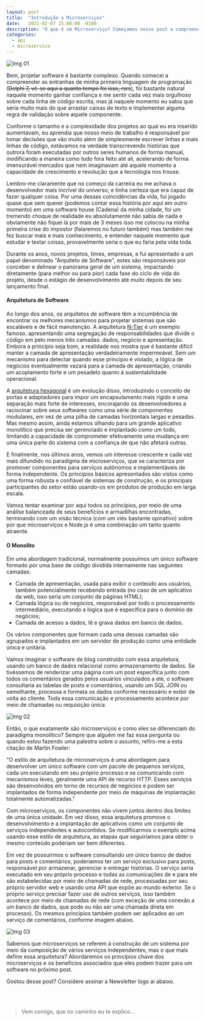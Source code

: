 ```yaml
---
layout: post
title:  "Introdução a Microserviços"
date:   2021-02-07 15:00:00 -0300
description: "O que é um Microserviço? Começamos nesse post a compreender a implementação de microserviços"
categories: 
  - api
  - microservice
---
```


![Img 01](https://raw.githubusercontent.com/daniloval/daniloval.github.io/main/_posts/2021-02-07-introducao-microservicos/IMG01.png)

Bem, projetar software é bastante complexo. Quando comecei a compreender as entranhas de minha primeira linguagem de programação (<s>Delphi 7, vê-se aqui a quanto tempo foi isso, rsrs</s>), foi bastante natural naquele momento ganhar confiança e me sentir cada vez mais orgulhoso sobre cada linha de código escrita, mas já naquele momento eu sabia que seria muito mais do que arrastar caixas de texto e implementar alguma regra de validação sobre aquele componente.

Conforme o tamanho e a complexidade dos projetos ao qual eu era inserido aumentavam, eu aprendia que nosso meio de trabalho é responsável por tomar decisões que vão muito além de simplesmente escrever linhas e mais linhas de código, estávamos na verdade transcrevendo histórias que outrora foram executadas por outros seres humanos de forma manual, modificando a maneira como tudo fora feito até ali, acelerando de forma imensurável mercados que nem imaginavam até aquele momento a capacidade de crescimento e revolução que a tecnologia nos trouxe. 

Lembro-me claramente que no começo da carreira eu me achava o desenvolvedor mais incrível do universo, e tinha certeza que era capaz de fazer qualquer coisa. Por uma dessas coincidências da vida, fui jogado quase que sem querer (podemos contar essa história por aqui em outro momento) em uma software house (Cadena) da minha cidade, foi um tremendo choque de realidade eu absolutamente não sabia de nada e obviamente não fiquei lá por mais de 3 meses isso me colocou na minha primeira crise do impostor (falaremos no futuro também) mas também me fez buscar mais e mais conhecimento, e entender naquele momento que estudar e testar coisas, provavelmente seria o que eu faria pela vida toda.

Durante os anos, novos projetos, times, empresas, e fui apresentado a um papel denominado "Arquiteto de Software", estes são responsáveis por conceber e delinear o panorama geral de um sistema, impactando diretamente (para melhor ou para pior) cada fase do ciclo de vida do projeto, desde o estágio de desenvolvimento até muito depois de seu lançamento final.

#### Arquitetura de Software

Ao longo dos anos, os arquitetos de software têm a incumbência de encontrar os melhores mecanismos para projetar sistemas que são escaláveis e de fácil manutenção. A arquitetura [N-Tier][1] é um exemplo famoso, apresentando uma segregação de responsabilidades que divide o código em pelo menos três camadas: dados, negócio e apresentação. Embora a princípio seja bom, a realidade nos mostra que é bastante difícil manter a camada de apresentação verdadeiramente impermeável. Sem um mecanismo para detectar quando esse princípio é violado, a lógica de negócios eventualmente vazará para a camada de apresentação, criando um acoplamento forte e um pesadelo quanto à sustentabilidade operacional.

A [arquitetura hexagonal][2] é um evolução disso, introduzindo o conceito de portas e adaptadores para impor um encapsulamento mais rígido e uma separação mais forte de interesses, encorajando os desenvolvedores a raciocinar sobre seus softwares como uma série de componentes modulares, em vez de uma pilha de camadas horizontais largas e pesadas. Mas mesmo assim, ainda estamos olhando para um grande aplicativo monolítico que precisa ser gerenciado e implantado como um todo, limitando a capacidade de comprometer efetivamente uma mudança em uma única parte do sistema com a confiança de que não afetará outras.

E finalmente, nos últimos anos, vemos um interesse crescente e cada vez mais difundido no paradigma de microserviços, que se caracteriza por promover componentes para serviços autônomos e implementáveis de forma independente. Os princípios básicos apresentados são vistos como uma forma robusta e confiável de sistemas de construção, e os principais participantes do setor estão usando-os em produtos de produção em larga escala.

Vamos tentar examinar por aqui todos os princípios, por meio de uma análise balanceada de seus benefícios e armadilhas encontradas, terminando com um visão técnica (com um viés bastante opinativo) sobre por que microserviços e Node.js é uma combinação um tanto quanto atraente.

#### O Monolito

Em uma abordagem tradicional, normalmente possuímos um único software formado por uma base de código dividida internamente nas seguintes camadas:
<ul>
<li>Camada de apresentação, usada para exibir o conteúdo aos usuários, também potencialmente recebendo entrada (no caso de um aplicativo da web, isso seria um conjunto de páginas HTML);</li>
<li>Camada lógica ou de negócios, responsável por todo o processamento intermediário, executando a lógica que é específica para o domínio de negócios;</li>
<li>Camada de acesso a dados, lê e grava dados em banco de dados.</li>
</ul>

Os vários componentes que formam cada uma dessas camadas são agrupados e implantados em um servidor de produção como uma entidade única e unitária.

Vamos imaginar o software de blog construído com essa arquitetura, usando um banco de dados relacional como armazenamento de dados. Se tivéssemos de renderizar uma página com um post específica junto com todos os comentários gerados pelos usuários vinculados a ele, o software consultaria as tabelas de posts e comentários, usando um SQL JOIN ou semelhante, processa e formata os dados conforme necessário e exibir de volta ao cliente. Toda essa comunicação e processamento acontece por meio de chamadas ou requisição única.

![Img 02](https://raw.githubusercontent.com/daniloval/daniloval.github.io/main/_posts/2021-02-07-introducao-microservicos/IMG02.png)

Então, o que exatamente são microserviços e como eles se diferenciam do paradigma monolítico? Sempre que alguém me faz  essa pergunta ou quando estou fazendo uma palestra sobre o assunto, refiro-me a esta citação de Martin Fowler:

"O estilo de arquitetura de microserviços é uma abordagem para desenvolver um único software com um pacote de pequenos serviços, cada um executando em seu próprio processo e se comunicando com mecanismos leves, geralmente uma API de recurso HTTP. Esses serviços são desenvolvidos em torno de recursos de negócios e podem ser implantados de forma independente por meio de máquinas de implantação totalmente automatizadas."

Com microserviços, os componentes não vivem juntos dentro dos limites de uma única unidade. Em vez disso, essa arquitetura promove o desenvolvimento e a implantação de aplicativos como um conjunto de serviços independentes e autocontidos. Se modificarmos o exemplo acima usando esse estilo de arquitetura, as etapas que seguiríamos para obter o mesmo conteúdo poderiam ser bem diferentes.

Em vez de possuirmos o software consultando um único banco de dados para posts e comentários, poderíamos ter um serviço exclusivo para posts, responsável por armazenar, gerenciar e entregar histórias. O serviço seria executado em seu próprio processo e todas as comunicações de e para ele são estabelecidas por meio de chamadas de rede, processadas por seu próprio servidor web e usando uma API que expõe ao mundo exterior. Se o próprio serviço precisar fazer uso de outros serviços, isso também acontece por meio de chamadas de rede (com exceção de uma conexão a um banco de dados, que pode ou não ser uma chamada direta em processo). Os mesmos princípios também podem ser aplicados ao um serviço de comentários, conforme imagem abaixo.

![Img 03](https://raw.githubusercontent.com/daniloval/daniloval.github.io/main/_posts/2021-02-07-introducao-microservicos/IMG03.png)

Sabemos que microserviços se referem à construção de um sistema por meio da composição de vários serviços independentes, mas o que mais define essa arquitetura? Abordaremos os princípios chave dos microserviços e os benefícios associados que eles podem trazer para um software no próximo post.

Gostou desse post? Considere assinar a Newsletter logo ai abaixo.

<br><br>
<blockquote>Vem comigo, que no caminho eu te explico...</blockquote>


 [1]: https://docs.microsoft.com/pt-br/previous-versions/visualstudio/visual-studio-2015/data-tools/n-tier-data-applications-overview?view=vs-2015&redirectedfrom=MSDN
 [2]: https://en.wikipedia.org/wiki/Hexagonal_architecture_(software)